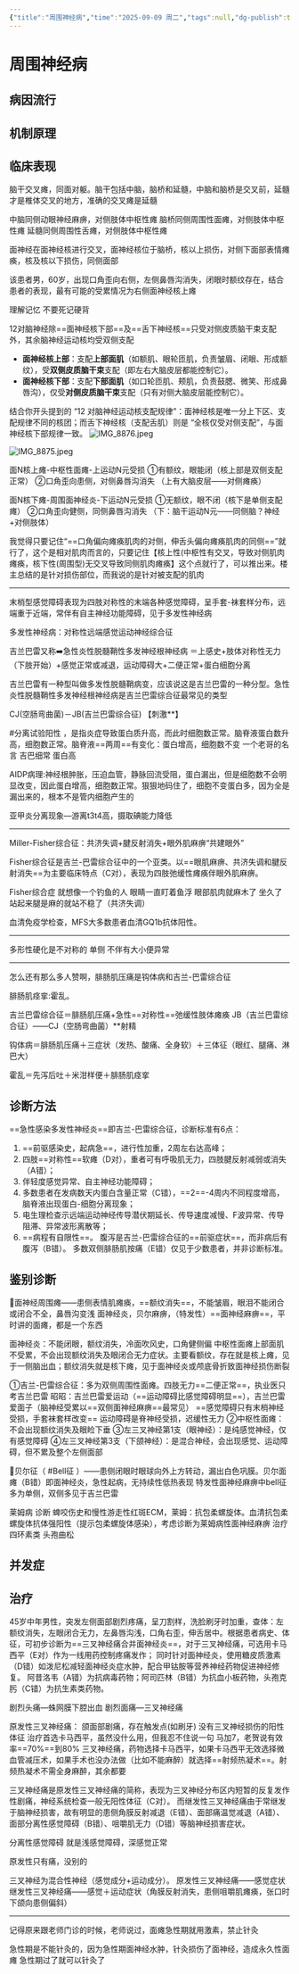 ```yaml
---
{"title":"周围神经病","time":"2025-09-09 周二","tags":null,"dg-publish":true,"permalink":"/200 学习/217 精神、神经系统/第02章 周围神经病/周围神经病/","dgPassFrontmatter":true,"created":"2025-09-09T11:08:49.000+08:00","updated":"2025-09-26T12:24:02.258+08:00"}
---
```


# 周围神经病
## 病因流行
## 机制原理
## 临床表现
脑干交叉瘫，同面对躯。脑干包括中脑，脑桥和延髓，中脑和脑桥是交叉前，延髓才是椎体交叉的地方，准确的交叉瘫是延髓

中脑同侧动眼神经麻痹，对侧肢体中枢性瘫
脑桥同侧周围性面瘫，对侧肢体中枢性瘫
延髓同侧周围性舌瘫，对侧肢体中枢性瘫

面神经在面神经核进行交叉，面神经核位于脑桥，核以上损伤，对侧下面部表情瘫痪，核及核以下损伤，同侧面部

该患者男，60岁，出现口角歪向右侧，左侧鼻唇沟消失，闭眼时额纹存在，结合患者的表现，最有可能的受累情况为右侧面神经核上瘫

理解记忆 不要死记硬背

12对脑神经除==面神经核下部==及==舌下神经核==只受对侧皮质脑干束支配外，其余脑神经运动核均受双侧支配

- **面神经核上部**：支配**上部面肌**（如额肌、眼轮匝肌，负责皱眉、闭眼、形成额纹），受**双侧皮质脑干束**支配（即左右大脑皮层都能控制它）。
- **面神经核下部**：支配**下部面肌**（如口轮匝肌、颊肌，负责鼓腮、微笑、形成鼻唇沟），仅受**对侧皮质脑干束**支配（只有对侧大脑皮层能控制它）。

结合你开头提到的 “12 对脑神经运动核支配规律”：面神经核是唯一分上下区、支配规律不同的核团；而舌下神经核（支配舌肌）则是 “全核仅受对侧支配”，与面神经核下部规律一致。
![IMG_8876.jpeg](https://maple-forest-1315227141.cos.ap-nanjing.myqcloud.com/20250912083337845.jpeg)


![IMG_8875.jpeg](https://maple-forest-1315227141.cos.ap-nanjing.myqcloud.com/20250912083150654.jpeg)

面N核上瘫-中枢性面瘫-上运动N元受损
①有额纹，眼能闭（核上部是双侧支配 正常） 
②口角歪向患侧，对侧鼻唇沟消失
（上有大脑皮层——对侧瘫痪）

面N核下瘫-周围面神经炎-下运动N元受损
①无额纹，眼不闭（核下是单侧支配 瘫）
②口角歪向健侧，同侧鼻唇沟消失
（下：脑干运动N元——同侧脑？神经+对侧肢体）

我觉得只要记住“==口角偏向瘫痪肌肉的对侧，伸舌头偏向瘫痪肌肉的同侧==”就行了，这个是相对肌肉而言的，只要记住【核上性(中枢性有交叉，导致对侧肌肉瘫痪，核下性(周围型)无交叉导致同侧肌肉瘫痪】这个点就行了，可以推出来。楼主总结的是针对损伤部位，而我说的是针对被支配的肌肉
***
末梢型感觉障碍表现为四肢对称性的末端各种感觉障碍，呈手套-袜套样分布，远端重于近端，常伴有自主神经功能障碍，见于多发性神经病

多发性神经病：对称性远端感觉运动神经综合征

吉兰巴雷又称➡️急性炎性脱髓鞘性多发神经根神经病
＝上感史+肢体对称性无力（下肢开始）+感觉正常或减退，运动障碍大+二便正常+蛋白细胞分离

吉兰巴雷有一种型叫做多发性脱髓鞘病变，应该说这是吉兰巴雷的一种分型。急性炎性脱髓鞘性多发神经根神经病是吉兰巴雷综合征最常见的类型

CJ(空肠弯曲菌)－JB(吉兰巴雷综合征)
【刺激**】

#分离试验阳性 ，是指炎症导致蛋白质升高，而此时细胞数正常。脑脊液蛋白数升高，细胞数正常。脑脊液==两周==有变化：蛋白增高，细胞数不变
一个老哥的名言 吉巴细常 蛋白高

AIDP病理:神经根肿胀，压迫血管，静脉回流受阻，蛋白漏出，但是细胞数不会明显改变，因此蛋白增高，细胞数正常。狠狠地码住了，细胞不变蛋白多，因为全是漏出来的，根本不是管内细胞产生的

亚甲炎分离现象—游离t3t4高，摄取碘能力降低
***
Miller-Fisher综合征：共济失调+腱反射消失+眼外肌麻痹“共建眼外”

Fisher综合征是吉兰-巴雷综合征中的一个亚类。以==眼肌麻痹、共济失调和腱反射消失==为主要临床特点（C对），表现为四肢弛缓性瘫痪伴眼外肌麻痹。

Fisher综合症 就想像一个钓鱼的人 眼睛一直盯着鱼浮 眼部肌肉就麻木了 坐久了站起来腿是麻的就站不稳了（共济失调）

血清免疫学检查，MFS大多数患者血清GQ1b抗体阳性。
***
多形性硬化是不对称的 单侧 不伴有大小便异常
***
怎么还有那么多人赞啊，腓肠肌压痛是钩体病和吉兰-巴雷综合征

腓肠肌痉挛:霍乱。

吉兰巴雷综合征＝腓肠肌压痛+急性==对称性==弛缓性肢体瘫痪
JB（吉兰巴雷综合征）——CJ（空肠弯曲菌）**射精

钩体病＝腓肠肌压痛＋三症状（发热、酸痛、全身软）＋三体征（眼红、腿痛、淋巴大）

霍乱＝先泻后吐＋米泔样便＋腓肠肌痉挛
## 诊断方法
==急性感染多发性神经炎==即吉兰-巴雷综合征，诊断标准有6点：
1. ==前驱感染史，起病急==，进行性加重，2周左右达高峰；
2. 四肢==对称性==软瘫（D对），重者可有呼吸肌无力，四肢腱反射减弱或消失（A错）；
3. 伴轻度感觉异常、自主神经功能障碍；
4. 多数患者在发病数天内蛋白含量正常（C错），==2==-4周内不同程度增高，脑脊液出现蛋白-细胞分离现象；
5. 电生理检查示远端运动神经传导潜伏期延长、传导速度减慢、F波异常、传导阻滞、异常波形离散等；
6. ==病程有自限性==。
腹泻是吉兰-巴雷综合征的==前驱症状==，而非病后有腹泻（B错）。
多数双侧腓肠肌按痛（E错）仅见于少数患者，并非诊断标准。
## 鉴别诊断
🍅面神经周围瘫——患侧表情肌瘫痪，==额纹消失==，不能皱眉，眼泪不能闭合或闭合不全，鼻唇沟变浅
面神经炎，贝尔麻痹，（特发性）==面神经麻痹==，平时讲的面瘫，都是一个东西

面神经炎：不能闭眼，额纹消失，冷面吹风史，口角健侧偏
中枢性面瘫上部面肌不受累，不会出现额纹消失及眼闭合无力症状。主要看额纹，存在就是核上瘫，见于一侧脑出血；额纹消失就是核下瘫，见于面神经炎或颅底骨折致面神经损伤断裂

①吉兰-巴雷综合征：多为双侧周围性面瘫。四肢无力==二便正常==，执业医只考吉兰巴雷
昭昭：吉兰巴雷爱运动（==运动障碍比感觉障碍明显==），吉兰巴雷爱面子（脑神经受累以==双侧面神经麻痹==最常见）
==感觉障碍只有末梢神经受损，手套袜套样改变==
运动障碍是脊神经受损，迟缓性无力
②中枢性面瘫：不会出现额纹消失及眼睑下垂
③左三叉神经第1支（眼神经）：是纯感觉神经，仅有感觉障碍
④左三叉神经第3支（下颌神经）：是混合神经，会出现感觉、运动障碍，但不累及整个左侧面部


🍅贝尔征（ #Bell征 ）——患侧闭眼时眼球向外上方转动，漏出白色巩膜。贝尔面瘫（B错）即面神经炎，急性起病，无持续性低热表现
特发性面神经麻痹中bell征多为单侧，双侧多见于吉兰巴雷

莱姆病 
诊断 蜱咬伤史和慢性游走性红斑ECM，莱姆：抗包柔螺旋体。血清抗包柔螺旋体抗体强阳性（提示包柔螺旋体感染），考虑诊断为莱姆病性面神经麻痹
治疗 四环素类 头孢曲松
## 并发症
## 治疗
45岁中年男性，突发左侧面部剧烈疼痛，呈刀割样，洗脸刷牙时加重，查体：左额纹消失，左眼闭合无力，左鼻唇沟浅，口角右歪，伸舌居中。根据患者病史、体征，可初步诊断为==三叉神经痛合并面神经炎==，对于三叉神经痛，可选用卡马西平（E对）作为一线用药控制疼痛发作；
同时针对面神经炎，使用糖皮质激素（D错）如泼尼松减轻面神经炎症水肿，配合甲钴胺等营养神经药物促进神经修复。
阿昔洛韦（A错）为抗病毒药物；阿司匹林（B错）为抗血小板药物，头孢克肟（C错）为抗生素类药物。

剧烈头痛—蛛网膜下腔出血
剧烈面痛—三叉神经痛

原发性三叉神经痛：
颌面部剧痛，存在触发点(如刷牙)
没有三叉神经损伤的阳性体征
治疗首选卡马西平，虽然没什么用，但我忍不住说一句 马加7，老贺说有效率==70%==到80%
三叉神经痛，药物选择卡马西平，如果卡马西平无效选择微血管减压术，如果手术也没办法做（比如不能麻醉）就选择==射频热凝术==。射频热凝术不需全身麻醉，其余都要

三叉神经痛是原发性三叉神经痛的简称，表现为三叉神经分布区内短暂的反复发作性剧痛，神经系统检查一般无阳性体征（C对）。
而继发性三叉神经痛由于常继发于脑神经损害，故有明显的患侧角膜反射减退（E错）、面部痛温觉减退（A错）、面部分离性感觉障碍（B错）、咀嚼肌无力（D错）等脑神经损害症状。

分离性感觉障碍
就是浅感觉障碍，深感觉正常

原发性只有痛，没别的

三叉神经为混合性神经（感觉成分+运动成分）。
原发性三叉神经痛——感觉症状
继发性三叉神经痛——感觉＋运动症状（角膜反射消失，患侧咀嚼肌瘫痪，张口时下颌向患侧偏斜）
***
记得原来跟老师门诊的时候，老师说过，面瘫急性期就用激素，禁止针灸

急性期是不能针灸的，因为急性期面神经水肿，针灸损伤了面神经，造成永久性面瘫
急性期过了就可以针灸了







































































































































































































































































































































































































































